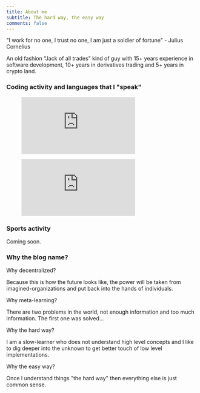 ```yaml
---
title: About me
subtitle: The hard way, the easy way
comments: false
---
```


"I work for no one, I trust no one, I am just a soldier of fortune" - Julius Cornelius

An old fashion "Jack of all trades" kind of guy with 15+ years experience in software development, 10+ years in derivatives trading and 5+ years in crypto land.

### Coding activity and languages that I "speak"

<figure><embed src="https://wakatime.com/share/@icostan/28b5cc40-90c8-4141-863e-36f35400a3cd.svg"></embed></figure>
<figure><embed src="https://wakatime.com/share/@icostan/a03ced1a-26bc-4e1a-955a-711998cf7791.svg"></embed></figure>

### Sports activity

Coming soon.

### Why the blog name?


Why decentralized?

Because this is how the future looks like, the power will be taken from imagined-organizations and put back into the hands of individuals.

Why meta-learning?

There are two problems in the world, not enough information and too much information. The first one was solved...

Why the hard way?

I am a slow-learner who does not understand high level concepts and I like to dig deeper into the unknown to get better touch of low level implementations.

Why the easy way?

Once I understand things "the hard way" then everything else is just common sense.

